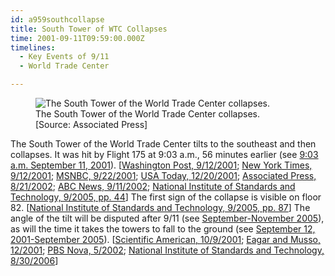```yaml
---
id: a959southcollapse
title: South Tower of WTC Collapses
time: 2001-09-11T09:59:00.000Z
timelines:
  - Key Events of 9/11
  - World Trade Center

---
```


<figure class="image">
  <img alt="The South Tower of the World Trade Center collapses." src="http://cdn.historycommons.org/images/events/338_south_tower_collapse2050081722-9613.jpg" />
  <figcaption>The South Tower of the World Trade Center collapses.<br>[Source: Associated Press]</figcaption>
</figure>

The South Tower of the World Trade Center tilts to the southeast and then collapses. It was hit by Flight 175 at 9:03 a.m., 56 minutes earlier (see [9:03 a.m. September 11, 2001](/timeline/#a903flight175crashes)). [[Washington Post, 9/12/2001][1]; [New York Times, 9/12/2001][2]; [MSNBC, 9/22/2001][3]; [USA Today, 12/20/2001][4]; [Associated Press, 8/21/2002][5]; [ABC News, 9/11/2002][6]; [National Institute of Standards and Technology, 9/2005, pp. 44][7]] The first sign of the collapse is visible on floor 82. [[National Institute of Standards and Technology, 9/2005, pp. 87][7]] The angle of the tilt will be disputed after 9/11 (see [September-November 2005](/timeline/#a0905tiltdispute)), as will the time it takes the towers to fall to the ground (see [September 12, 2001-September 2005](/timeline/#a091201collapsetimedispute)). [[Scientific American, 10/9/2001][8]; [Eagar and Musso, 12/2001][9]; [PBS Nova, 5/2002][10]; [National Institute of Standards and Technology, 8/30/2006][11]]

[1]: https://www.washingtonpost.com/wp-srv/nation/articles/timeline.html
[2]: https://www.nytimes.com/2001/09/12/us/a-day-of-terror-the-measurement-columbia-s-seismographs-log-quake-level-impacts.html
[3]: https://911research.wtc7.net/cache/planes/msnbc092201_eventsof911.html
[4]: https://usatoday30.usatoday.com/news/sept11/2001/12/19/usatcov-wtcsurvival.htm
[5]: https://web.archive.org/web/20021002112814/http://www.gomemphis.com/mca/america_at_war/article/0,1426,MCA_945_1340414,00.html
[6]: https://911research.wtc7.net/cache/pentagon/attack/abcnews091102_jenningsinterviews.html
[7]: https://ws680.nist.gov/publication/get_pdf.cfm?pub_id=909017
[8]: https://web.archive.org/web/20071026084122/http://www.sciam.com/print_version.cfm?articleID=000B7FEB-A88C-1C75-9B81809EC588EF21
[9]: https://www.tms.org/pubs/journals/JOM/0112/Eagar/Eagar-0112.html
[10]: https://web.archive.org/web/20021020185626/http://www.pbs.org/wgbh/nova/wtc/dyk.html
[11]: https://web.archive.org/web/20060901070319/http://wtc.nist.gov/pubs/factsheets/faqs_8_2006.htm
